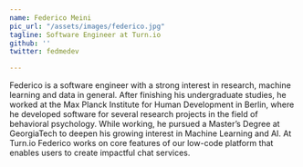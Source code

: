 ```yaml
---
name: Federico Meini
pic_url: "/assets/images/federico.jpg"
tagline: Software Engineer at Turn.io
github: ''
twitter: fedmedev

---
```

Federico is a software engineer with a strong interest in research, machine learning and data in general. After finishing his undergraduate studies, he worked at the Max Planck Institute for Human Development in Berlin, where he developed software for several research projects in the field of behavioral psychology. While working, he pursued a Master’s Degree at GeorgiaTech to deepen his growing interest in Machine Learning and AI. At Turn.io Federico works on core features of our low-code platform that enables users to create impactful chat services.